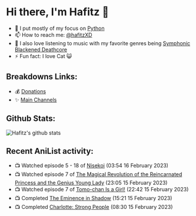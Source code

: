 # Hi there, I'm Hafitz 👋
- 🐍 I put mostly of my focus on [Python](https://python.org)
- 📫 How to reach me: [@hafitzXD](https://t.me/hafitzXD)
- 🎵 I also love listening to music with my favorite genres being [Symphonic Blackened Deathcore](https://youtu.be/qyYmS_iBcy4)
- ⚡ Fun fact: I love Cat 😺

## Breakdowns Links:
- 💰 [Donations](https://t.me/TheBreakdowns/2)
- ✨ [Main Channels](https://t.me/TheBreakdowns)

## Github Stats:
![Hafitz's github stats](https://github-readme-stats.vercel.app/api?username=breakdowns&show_icons=true&count_private=true&bg_color=00000000&text_color=777)

## Recent AniList activity:
<!-- ANILIST_ACTIVITY:start -->

-   📺 Watched episode 5 - 18 of [Nisekoi](https://anilist.co/anime/18897) (03:54 16 February 2023)
-   📺 Watched episode 7 of [The Magical Revolution of the Reincarnated Princess and the Genius Young Lady](https://anilist.co/anime/153629) (23:05 15 February 2023)
-   📺 Watched episode 7 of [Tomo-chan Is a Girl!](https://anilist.co/anime/151806) (22:42 15 February 2023)
-   📺 Completed [The Eminence in Shadow](https://anilist.co/anime/130298) (15:21 15 February 2023)
-   📺 Completed [Charlotte: Strong People](https://anilist.co/anime/21339) (08:30 15 February 2023)

<!-- ANILIST_ACTIVITY:end -->
